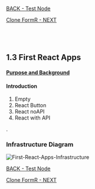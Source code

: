 
<!-- ------------------------------------------------------------------------- -->

<div class="page-back">

[BACK - Test Node](/Setup/fr0102_Test-Node.md)
</div><div class="page-next">

[Clone FormR - NEXT](/Setup/fr0103_Clone-FormR.md)
</div><div style="margin-top:35px">&nbsp;</div>
 
<!-- ------------------------------------------------------------------------- -->

## 1.3 First React Apps 
#### [Purpose and Background](../Setup/purposes/pfr0102_First-React-Apps.md)


#### Introduction

1. Empty
2. React Button
3. React noAPI
4. React with API

  . 
### Infrastructure Diagram
![First-React-Apps-Infrastructure](images/fr0102-51_First-React-Apps-Infrastructure.png "First-React-Apps-Infrastructure")

<!-- ------------------------------------------------------------------------- -->

<div class="page-back">

[BACK - Test Node](/Setup/fr0102_Test-Node.md)
</div><div class="page-next">

[Clone FormR - NEXT](/Setup/fr0103_Clone-FormR.md)
</div>
<!-- ------------------------------------------------------------------------- -->
